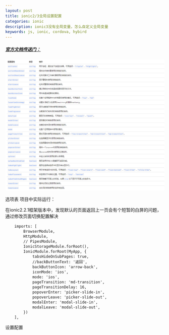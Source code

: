 ```yaml
---
layout: post
title: ionic2/3全局设置配置
categories: ionic
description: ionic3没有全局变量，怎么自定义全局变量
keywords: js, ionic, cordova, hybird
---
```


##### [官方文档传送门：](http://ionicframework.com/docs/api/config/Config/)         

![image](/images/posts/ionic/global-set-config.png)

选项表
项目中实际运行：

在ionic2.2.1框架版本中，发现默认的页面返回上一页会有个短暂的白屏的问题，通过修改页面切换配置解决

```
    imports: [
        BrowserModule,
        HttpModule,
        // PipesModule,
        IonicStorageModule.forRoot(),
        IonicModule.forRoot(MyApp, {
            tabsHideOnSubPages: true,
            //backButtonText: '返回',
            backButtonIcon: 'arrow-back',
            iconMode: 'ios',
            mode: 'ios',
            pageTransition: 'md-transition',
            pageTransitionDelay: 16,
            popoverEnter: 'picker-slide-in',
            popoverLeave: 'picker-slide-out',
            modalEnter: 'modal-slide-in',
            modalLeave: 'modal-slide-out',
        })
    ],
```
设置配置

